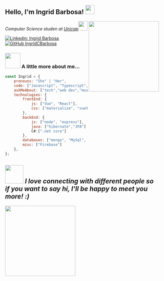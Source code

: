 <h2> Hello, I'm Ingrid Barbosa! <img src="https://media.giphy.com/media/Wj7lNjMNDxSmc/giphy.gif" width="30px"></h2>
<img align='right' src="https://media.giphy.com/media/TjRcLDHDgLOWiI0L1V/giphy.gif" width="230">
<p><em>Computer Science studen at <a href="https://www1.unicap.br/">Unicap</a><img src="https://media.giphy.com/media/fAnzw6YK33jMwzp5wp/giphy.gif" width="30"> 
</em></p>

[![Linkedin: Ingrid Barbosa](https://img.shields.io/badge/-anmol-blue?style=flat-square&logo=Linkedin&logoColor=white&link=https://www.linkedin.com/in/anmol-p-singh/)](https://www.linkedin.com/in/ingrid-barbosa-b7829a15b/)
[![GitHub IngridCBarbosa](https://img.shields.io/github/followers/IngridCBarbosa?label=follow&style=social)](https://github.com/IngridCBarbosa)

### <img src="https://media.giphy.com/media/7wlticjPzbHcQ/giphy.gif" width="50"> A little more about me...  

```javascript
const Ingrid = {
    pronouns: "She" | "Her",
    code: ["Javascript", "Typescript", "C", "Java", "C#"],
    askMeAbout: ["tech","web dev","music"],
    technologies: {
        frontEnd: {
            js: ["Vue", "React"],
            css: ["materialize", "vuetify", "bootstrap"]
        },
        backEnd: {
            js: ["node", "express"],
            java: ["hibernate","JPA"]
            C#:[".net core"]
        },
        databases: ["mongo", "MySql", "sqlite"],
        misc: ["Firebase"]
    },
};
```
<img src="https://media.giphy.com/media/LnQjpWaON8nhr21vNW/giphy.gif" width="60"> <em><b>I love connecting with different people</b> so if you want to say <b>hi, I'll be happy to meet you more!</b> :)</em>
---

<img align='left' src="https://media.giphy.com/media/cmN0ui4IrCeCy0kzto/giphy.gif" width="230">
